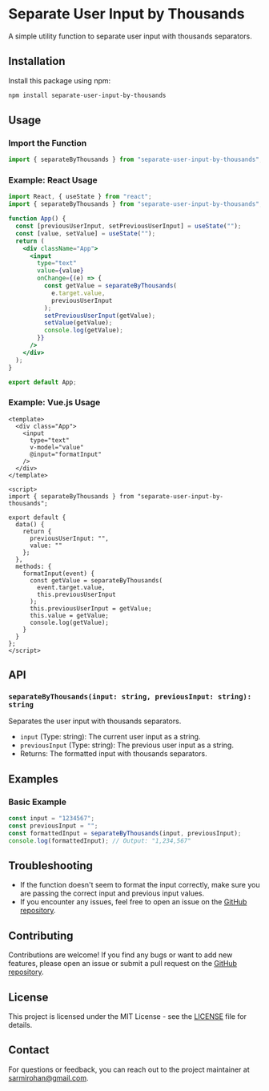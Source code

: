 # Separate User Input by Thousands

A simple utility function to separate user input with thousands separators.

## Installation

Install this package using npm:

```sh
npm install separate-user-input-by-thousands
```

## Usage

### Import the Function

```javascript
import { separateByThousands } from "separate-user-input-by-thousands";
```

### Example: React Usage

```jsx
import React, { useState } from "react";
import { separateByThousands } from "separate-user-input-by-thousands";

function App() {
  const [previousUserInput, setPreviousUserInput] = useState("");
  const [value, setValue] = useState("");
  return (
    <div className="App">
      <input
        type="text"
        value={value}
        onChange={(e) => {
          const getValue = separateByThousands(
            e.target.value,
            previousUserInput
          );
          setPreviousUserInput(getValue);
          setValue(getValue);
          console.log(getValue);
        }}
      />
    </div>
  );
}

export default App;
```

### Example: Vue.js Usage

```vue
<template>
  <div class="App">
    <input
      type="text"
      v-model="value"
      @input="formatInput"
    />
  </div>
</template>

<script>
import { separateByThousands } from "separate-user-input-by-thousands";

export default {
  data() {
    return {
      previousUserInput: "",
      value: ""
    };
  },
  methods: {
    formatInput(event) {
      const getValue = separateByThousands(
        event.target.value,
        this.previousUserInput
      );
      this.previousUserInput = getValue;
      this.value = getValue;
      console.log(getValue);
    }
  }
};
</script>
```

## API

### `separateByThousands(input: string, previousInput: string): string`

Separates the user input with thousands separators.

- `input` (Type: string): The current user input as a string.
- `previousInput` (Type: string): The previous user input as a string.
- Returns: The formatted input with thousands separators.

## Examples

### Basic Example

```javascript
const input = "1234567";
const previousInput = "";
const formattedInput = separateByThousands(input, previousInput);
console.log(formattedInput); // Output: "1,234,567"
```

## Troubleshooting

- If the function doesn't seem to format the input correctly, make sure you are passing the correct input and previous input values.
- If you encounter any issues, feel free to open an issue on the [GitHub repository](https://github.com/your-username/separate-user-input-by-thousands).

## Contributing

Contributions are welcome! If you find any bugs or want to add new features, please open an issue or submit a pull request on the [GitHub repository](https://github.com/SarmiRohan/separate-user-input-by-thousands).

## License

This project is licensed under the MIT License - see the [LICENSE](LICENSE) file for details.

## Contact

For questions or feedback, you can reach out to the project maintainer at sarmirohan@gmail.com.
```
